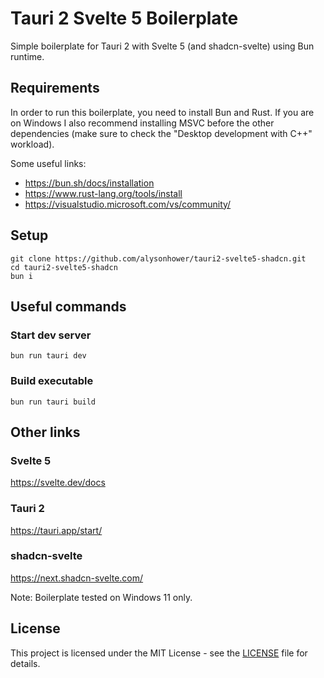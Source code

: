# Tauri 2 Svelte 5 Boilerplate
Simple boilerplate for Tauri 2 with Svelte 5 (and shadcn-svelte) using Bun runtime.

## Requirements
In order to run this boilerplate, you need to install Bun and Rust. If you are on Windows I also recommend installing MSVC before the other dependencies (make sure to check the "Desktop development with C++" workload).

Some useful links:
- https://bun.sh/docs/installation
- https://www.rust-lang.org/tools/install
- https://visualstudio.microsoft.com/vs/community/

## Setup
```
git clone https://github.com/alysonhower/tauri2-svelte5-shadcn.git
cd tauri2-svelte5-shadcn
bun i
```
## Useful commands
### Start dev server
```
bun run tauri dev
```

### Build executable
```
bun run tauri build
```

## Other links
### Svelte 5
https://svelte.dev/docs

### Tauri 2
https://tauri.app/start/

### shadcn-svelte
https://next.shadcn-svelte.com/

Note: Boilerplate tested on Windows 11 only.

## License
This project is licensed under the MIT License - see the [LICENSE](LICENSE) file for details.